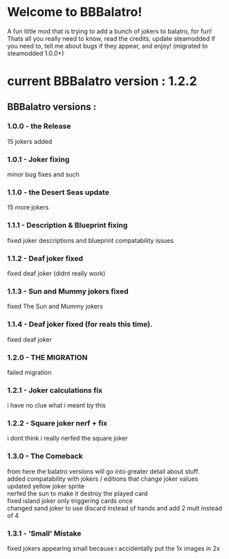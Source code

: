 # Welcome to BBBalatro!
A fun little mod that is trying to add a bunch of jokers to balatro, for fun! Thats all you really need to know, read the credits, update steamodded if you need to, tell me about bugs if they appear, and enjoy!
(migrated to steamodded 1.0.0+)

# current BBBalatro version : 1.2.2

## BBBalatro versions :
### 1.0.0 - the Release
15 jokers added
### 1.0.1 - Joker fixing
minor bug fixes and such
### 1.1.0 - the Desert Seas update
15 more jokers
### 1.1.1 - Description & Blueprint fixing
fixed joker descriptions and blueprint compatability issues
### 1.1.2 - Deaf joker fixed
fixed deaf joker (didnt really work)
### 1.1.3 - Sun and Mummy jokers fixed
fixed The Sun and Mummy jokers
### 1.1.4 - Deaf joker fixed (for reals this time).
fixed deaf joker
### 1.2.0 - THE MIGRATION
failed migration
### 1.2.1 - Joker calculations fix
i have no clue what i meant by this
### 1.2.2 - Square joker nerf + fix
i dont think i really nerfed the square joker
### 1.3.0 - The Comeback
from here the balatro versions will go into greater detail about stuff. <br>
added compatability with jokers / editions that change joker values <br>
updated yellow joker sprite <br>
nerfed the sun to make it destroy the played card <br>
fixed island joker only triggering cards once <br>
changed sand joker to use discard instead of hands and add 2 mult instead of 4
### 1.3.1 - 'Small' Mistake
fixed jokers appearing small because i accidentally put the 1x images in 2x
